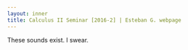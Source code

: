 ```yaml
---
layout: inner
title: Calculus II Seminar [2016-2] | Esteban G. webpage
---
```


<p>These sounds exist. I swear.</p>
